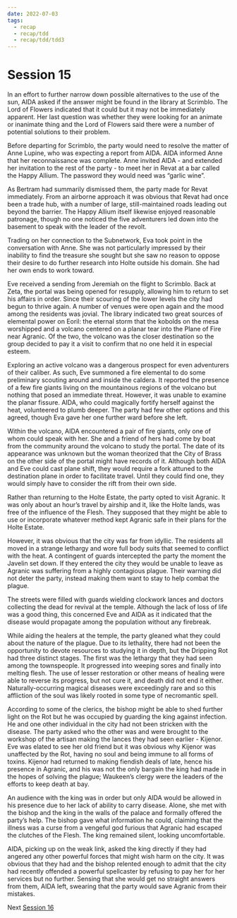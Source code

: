 ```yaml
---
date: 2022-07-03
tags:
  - recap
  - recap/tdd
  - recap/tdd/tdd3
---
```

# Session 15

In an effort to further narrow down possible alternatives to the use of the sun, AIDA asked if the answer might be found in the library at Scrimblo. The Lord of Flowers indicated that it could but it may not be immediately apparent. Her last question was whether they were looking for an animate or inanimate thing and the Lord of Flowers said there were a number of potential solutions to their problem.

Before departing for Scrimblo, the party would need to resolve the matter of Anne Lupine, who was expecting a report from AIDA. AIDA informed Anne that her reconnaissance was complete. Anne invited AIDA - and extended her invitation to the rest of the party - to meet her in Revat at a bar called the Happy Allium. The password they would need was “garlic wine”.

As Bertram had summarily dismissed them, the party made for Revat immediately. From an airborne approach it was obvious that Revat had once been a trade hub, with a number of large, still-maintained roads leading out beyond the barrier. The Happy Allium itself likewise enjoyed reasonable patronage, though no one noticed the five adventurers led down into the basement to speak with the leader of the revolt.

Trading on her connection to the Subnetwork, Eva took point in the conversation with Anne. She was not particularly impressed by their inability to find the treasure she sought but she saw no reason to oppose their desire to do further research into Holte outside his domain. She had her own ends to work toward.

Eve received a sending from Jeremiah on the flight to Scrimblo. Back at Zeta, the portal was being opened for resupply, allowing him to return to set his affairs in order. Since their scouring of the lower levels the city had begun to thrive again. A number of venues were open again and the mood among the residents was jovial. The library indicated two great sources of elemental power on Eoril: the eternal storm that the kobolds on the mesa worshipped and a volcano centered on a planar tear into the Plane of Fire near Agranic. Of the two, the volcano was the closer destination so the group decided to pay it a visit to confirm that no one held it in especial esteem.

Exploring an active volcano was a dangerous prospect for even adventurers of their caliber. As such, Eve summoned a fire elemental to do some preliminary scouting around and inside the caldera. It reported the presence of a few fire giants living on the mountainous regions of the volcano but nothing that posed an immediate threat. However, it was unable to examine the planar fissure. AIDA, who could magically fortify herself against the heat, volunteered to plumb deeper. The party had few other options and this agreed, though Eva gave her one further ward before she left.

Within the volcano, AIDA encountered a pair of fire giants, only one of whom could speak with her. She and a friend of hers had come by boat from the community around the volcano to study the portal. The date of its appearance was unknown but the woman theorized that the City of Brass on the other side of the portal might have records of it. Although both AIDA and Eve could cast plane shift, they would require a fork attuned to the destination plane in order to facilitate travel. Until they could find one, they would simply have to consider the rift from their own side.

Rather than returning to the Holte Estate, the party opted to visit Agranic. It was only about an hour’s travel by airship and it, like the Holte lands, was free of the influence of the Flesh. They supposed that they might be able to use or incorporate whatever method kept Agranic safe in their plans for the Holte Estate.

However, it was obvious that the city was far from idyllic. The residents all moved in a strange lethargy and wore full body suits that seemed to conflict with the heat. A contingent of guards intercepted the party the moment the Javelin set down. If they entered the city they would be unable to leave as Agranic was suffering from a highly contagious plague. Their warning did not deter the party, instead making them want to stay to help combat the plague.

The streets were filled with guards wielding clockwork lances and doctors collecting the dead for revival at the temple. Although the lack of loss of life was a good thing, this concerned Eve and AIDA as it indicated that the disease would propagate among the population without any firebreak.

While aiding the healers at the temple, the party gleaned what they could about the nature of the plague. Due to its lethality, there had not been the opportunity to devote resources to studying it in depth, but the Dripping Rot had three distinct stages. The first was the lethargy that they had seen among the townspeople. It progressed into weeping sores and finally into melting flesh. The use of lesser restoration or other means of healing were able to reverse its progress, but not cure it, and death did not end it either. Naturally-occurring magical diseases were exceedingly rare and so this affliction of the soul was likely rooted in some type of necromantic spell.

According to some of the clerics, the bishop might be able to shed further light on the Rot but he was occupied by guarding the king against infection. He and one other individual in the city had not been stricken with the disease. The party asked who the other was and were brought to the workshop of the artisan making the lances they had seen earlier - Kijenor. Eve was elated to see her old friend but it was obvious why Kijenor was unaffected by the Rot, having no soul and being immune to all forms of toxins. Kijenor had returned to making fiendish deals of late, hence his presence in Agranic, and his was not the only bargain the king had made in the hopes of solving the plague; Waukeen’s clergy were the leaders of the efforts to keep death at bay.

An audience with the king was in order but only AIDA would be allowed in his presence due to her lack of ability to carry disease. Alone, she met with the bishop and the king in the walls of the palace and formally offered the party’s help. The bishop gave what information he could, claiming that the illness was a curse from a vengeful god furious that Agranic had escaped the clutches of the Flesh. The king remained silent, looking uncomfortable.

AIDA, picking up on the weak link, asked the king directly if they had angered any other powerful forces that might wish harm on the city. It was obvious that they had and the bishop relented enough to admit that the city had recently offended a powerful spellcaster by refusing to pay her for her services but no further. Sensing that she would get no straight answers from them, AIDA left, swearing that the party would save Agranic from their mistakes.

Next
[Session 16](Recaps/Auril%20Adventures/Campaign%203%20-%20A%20Wasteland%20of%20Flesh/Session%2016.md)